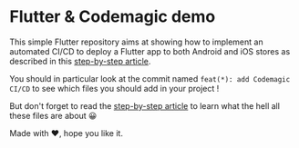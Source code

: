 # Flutter & Codemagic demo

This simple Flutter repository aims at showing how to implement an automated CI/CD to deploy a Flutter app to both Android and iOS stores as described in this [step-by-step article](https://dev.to/stack-labs/flutter-a-wonderful-journey-to-ci-with-codemagic-and-fastlane-pj5).

You should in particular look at the commit named `feat(*): add Codemagic CI/CD` to see which files you should add in your project !

But don't forget to read the [step-by-step article](https://dev.to/stack-labs/flutter-a-wonderful-journey-to-ci-with-codemagic-and-fastlane-pj5) to learn what the hell all these files are about 😀

Made with ❤️, hope you like it.